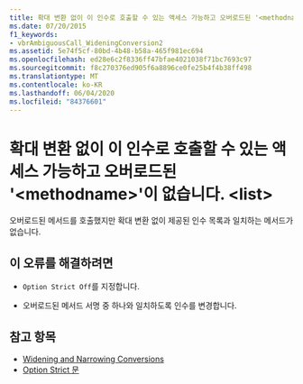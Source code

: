 ```yaml
---
title: 확대 변환 없이 이 인수로 호출할 수 있는 액세스 가능하고 오버로드된 '<methodname>'이 없습니다.  <list>
ms.date: 07/20/2015
f1_keywords:
- vbrAmbiguousCall_WideningConversion2
ms.assetid: 5e74f5cf-80bd-4b48-b58a-465f981ec694
ms.openlocfilehash: ed28e6c2f8336ff47bfae4021038f71bc7693c97
ms.sourcegitcommit: f8c270376ed905f6a8896ce0fe25b4f4b38ff498
ms.translationtype: MT
ms.contentlocale: ko-KR
ms.lasthandoff: 06/04/2020
ms.locfileid: "84376601"
---
```

# <a name="no-accessible-overloaded-methodname-can-be-called-with-these-arguments-without-a-widening-conversion-list"></a>확대 변환 없이 이 인수로 호출할 수 있는 액세스 가능하고 오버로드된 '\<methodname>'이 없습니다. \<list>
오버로드된 메서드를 호출했지만 확대 변환 없이 제공된 인수 목록과 일치하는 메서드가 없습니다.  
  
## <a name="to-correct-this-error"></a>이 오류를 해결하려면  
  
- `Option Strict Off`를 지정합니다.  
  
- 오버로드된 메서드 서명 중 하나와 일치하도록 인수를 변경합니다.  
  
## <a name="see-also"></a>참고 항목

- [Widening and Narrowing Conversions](../programming-guide/language-features/data-types/widening-and-narrowing-conversions.md)
- [Option Strict 문](../language-reference/statements/option-strict-statement.md)
